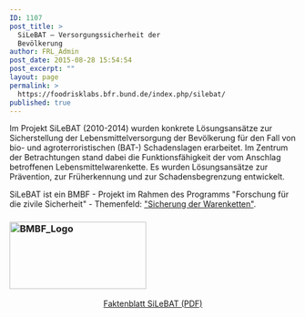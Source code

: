 ```yaml
---
ID: 1107
post_title: >
  SiLeBAT – Versorgungssicherheit der
  Bevölkerung
author: FRL_Admin
post_date: 2015-08-28 15:54:54
post_excerpt: ""
layout: page
permalink: >
  https://foodrisklabs.bfr.bund.de/index.php/silebat/
published: true
---
```

Im Projekt SiLeBAT (2010-2014) wurden konkrete Lösungsansätze zur Sicherstellung der Lebensmittelversorgung der Bevölkerung für den Fall von bio- und agroterroristischen (BAT-) Schadenslagen erarbeitet. Im Zentrum der Betrachtungen stand dabei die Funktionsfähigkeit der vom Anschlag betroffenen Lebensmittelwarenkette. Es wurden Lösungsansätze zur Prävention, zur Früherkennung und zur Schadensbegrenzung entwickelt.

SiLeBAT ist ein BMBF - Projekt im Rahmen des Programms "Forschung für die zivile Sicherheit" - Themenfeld: <a title="Sicherung der Warenketten" href="http://www.bmbf.de/de/15034.php" target="_blank">"Sicherung der Warenketten"</a>.
<h3><a href="http://www.bmbf.de" target="_blank"><img class="aligncenter wp-image-1277 size-full" src="https://foodrisklabs.bfr.bund.de/wp-content/uploads/2015/08/BMBF_Logo.png" alt="BMBF_Logo" width="240" height="118" /></a></h3>
<p style="text-align: center;"><a href="http://foodrisklabs.bfr.bund.de/wp-content/uploads/2015/08/Faktenblatt_SiLeBAT.pdf">Faktenblatt SiLeBAT (PDF)</a></p>